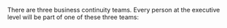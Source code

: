 There are three business continuity teams. Every person at the executive level will be part of one of these three teams: